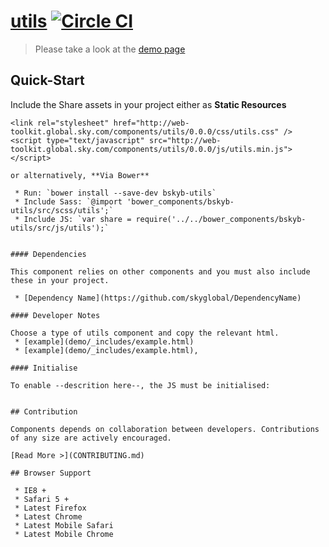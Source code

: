 [utils](http://damnhipster.github.io/utils/)  [![Circle CI](https://circleci.com/gh/skyglobal/utils/tree/master.svg?style=svg)](https://circleci.com/gh/skyglobal/utils/tree/master)
========================

> Please take a look at the [demo page](http://skyglobal.github.io/utils/)


## Quick-Start

Include the Share assets in your project either as **Static Resources**

```
<link rel="stylesheet" href="http://web-toolkit.global.sky.com/components/utils/0.0.0/css/utils.css" />
<script type="text/javascript" src="http://web-toolkit.global.sky.com/components/utils/0.0.0/js/utils.min.js"></script>

or alternatively, **Via Bower**

 * Run: `bower install --save-dev bskyb-utils`
 * Include Sass: `@import 'bower_components/bskyb-utils/src/scss/utils';`
 * Include JS: `var share = require('../../bower_components/bskyb-utils/src/js/utils');`


#### Dependencies

This component relies on other components and you must also include these in your project.

 * [Dependency Name](https://github.com/skyglobal/DependencyName)

#### Developer Notes

Choose a type of utils component and copy the relevant html.
 * [example](demo/_includes/example.html)
 * [example](demo/_includes/example.html),

#### Initialise

To enable --descrition here--, the JS must be initialised:

```
<script type="text/javascript">
  skyComponents.utils.init();
</script>
```

## Contribution

Components depends on collaboration between developers. Contributions of any size are actively encouraged.

[Read More >](CONTRIBUTING.md)

## Browser Support

 * IE8 +
 * Safari 5 +
 * Latest Firefox
 * Latest Chrome
 * Latest Mobile Safari
 * Latest Mobile Chrome

